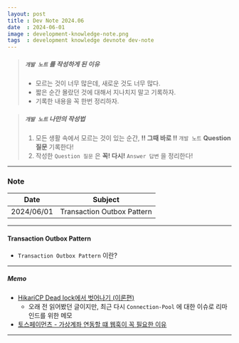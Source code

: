 ```yaml
---
layout: post
title : Dev Note 2024.06
date  : 2024-06-01
image : development-knowledge-note.png
tags  : development knowledge devnote dev-note
---
```


> ##### `개발 노트` 를 작성하게 된 이유
> - 모르는 것이 너무 많은데, 새로운 것도 너무 많다.
> - 짧은 순간 몰랐던 것에 대해서 지나치지 말고 기록하자.
> - 기록한 내용을 꼭 한번 정리하자.

> ##### `개발 노트` 나만의 작성법
> 1. 모든 생활 속에서 모르는 것이 있는 순간, **!! 그때 바로 !!** `개발 노트` **Question 질문** 기록한다!
> 2. 작성한 `Question 질문` 은 **꼭! 다시!** `Answer 답변` 을 정리한다!

---

### Note

| Date | Subject |
| :---: | --- |
| 2024/06/01 | Transaction Outbox Pattern |

---

#### Transaction Outbox Pattern

- `Transaction Outbox Pattern` 이란?

---

##### Memo

- [HikariCP Dead lock에서 벗어나기 (이론편)](https://techblog.woowahan.com/2664/)
  - 오래 전 읽어봤던 글이지만, 최근 다시 `Connection-Pool` 에 대한 이슈로 리마인드를 위한 메모
- [토스페이먼츠 - 가상계좌 연동할 떄 웹훅이 꼭 필요한 이유](https://docs.tosspayments.com/blog/virtual-account-webhook)

---
